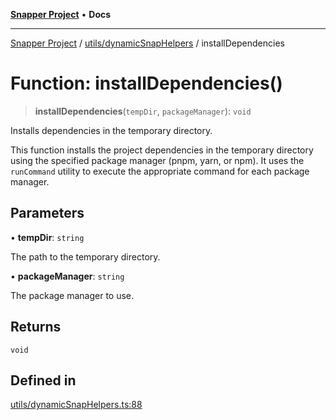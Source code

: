 [**Snapper Project**](../../../README.md) • **Docs**

***

[Snapper Project](../../../README.md) / [utils/dynamicSnapHelpers](../README.md) / installDependencies

# Function: installDependencies()

> **installDependencies**(`tempDir`, `packageManager`): `void`

Installs dependencies in the temporary directory.

This function installs the project dependencies in the temporary directory
using the specified package manager (pnpm, yarn, or npm). It uses the
`runCommand` utility to execute the appropriate command for each package
manager.

## Parameters

• **tempDir**: `string`

The path to the temporary directory.

• **packageManager**: `string`

The package manager to use.

## Returns

`void`

## Defined in

[utils/dynamicSnapHelpers.ts:88](https://github.com/asifqatar/Snapper/blob/cbd1e990f7eda7e735082611ff93e8f046c82e35/utils/dynamicSnapHelpers.ts#L88)
